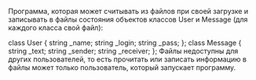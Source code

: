 Программа, которая может считывать из файлов при своей загрузке и записывать в файлы состояния объектов классов User и Message (для каждого класса свой файл):

class User {
    string _name;
    string _login;
    string _pass;
};
class Message {
    string _text;
    string _sender;
    string _receiver;
};
Файлы недоступны для других пользователей, то есть прочитать или записать информацию в файлы может только пользователь, который запускает программу. 
